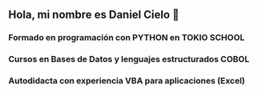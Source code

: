 ## Hola, mi nombre es Daniel Cielo 👋

### Formado en programación con **PYTHON** en TOKIO SCHOOL
### Cursos en Bases de Datos y lenguajes estructurados **COBOL**
### Autodidacta con experiencia **VBA para aplicaciones** (Excel)

<!--
**DaniCielo/DaniCielo** is a ✨ _special_ ✨ repository because its `README.md` (this file) appears on your GitHub profile.

Here are some ideas to get you started:

- 🔭 I’m currently working on ...
- 🌱 I’m currently learning ...
- 👯 I’m looking to collaborate on ...
- 🤔 I’m looking for help with ...
- 💬 Ask me about ...
- 📫 How to reach me: ...
- 😄 Pronouns: ...
- ⚡ Fun fact: ...
-->
